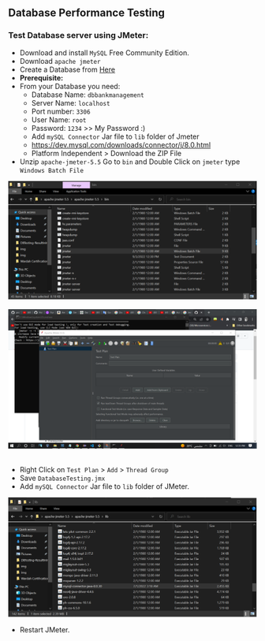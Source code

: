 ## Database Performance Testing
### Test Database server using JMeter:

- Download and install `MySQL` Free Community Edition.
- Download `apache jmeter`
- Create a Database from <a href='../DbBankManagment-MySQL.sql'>Here</a>
- <b>Prerequisite:</b>
- From your Database you need:
    - Database Name: `dbbankmanagement`
    - Server Name: `localhost`
    - Port number: `3306`
    - User Name: `root`
    - Password: `1234` >> My Password :) 
    - Add `mySQL Connector` Jar file to `lib` folder of Jmeter 
    - https://dev.mysql.com/downloads/connector/j/8.0.html
    - Platform Independent > Download the ZIP File
- Unzip `apache-jmeter-5.5` Go to `bin` and Double Click on `jmeter` type `Windows Batch File`

<img src='img/img1.png' /></br></br>
<img src='img/img2.png' /></br></br>

- Right Click on `Test Plan` > `Add` > `Thread Group` 
- Save `DatabaseTesting.jmx`
- Add `mySQL Connector` Jar file to `lib` folder of JMeter.

<img src='img/img3.png' /></br>

- Restart JMeter.